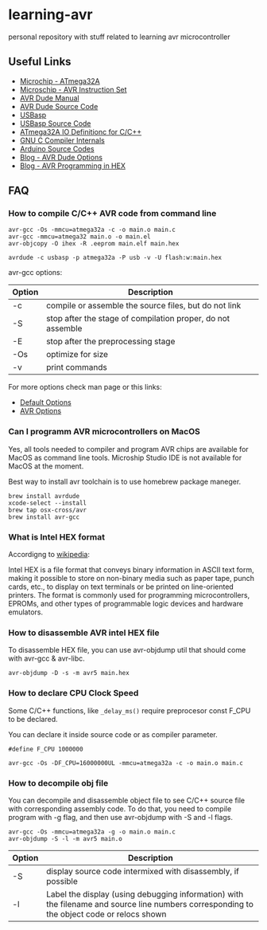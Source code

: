 # learning-avr
personal repository with stuff related to learning avr microcontroller

## Useful Links

- [Microchip - ATmega32A](https://www.microchip.com/en-us/product/ATmega32A)
- [Microschip - AVR Instruction Set](https://ww1.microchip.com/downloads/en/devicedoc/atmel-0856-avr-instruction-set-manual.pdf)
- [AVR Dude Manual](https://www.nongnu.org/avrdude/user-manual/avrdude.html)
- [AVR Dude Source Code](https://github.com/avrdudes/avrdude/)
- [USBasp](https://www.fischl.de/usbasp/)
- [USBasp Source Code](https://github.com/stv0g/usbasp)
- [ATmega32A IO Definitionc for C/C++](https://github.com/vancegroup-mirrors/avr-libc/blob/master/avr-libc/include/avr/iom32a.h)
- [GNU C Compiler Internals](https://en.wikibooks.org/wiki/GNU_C_Compiler_Internals/GNU_C_Compiler_Architecture)
- [Arduino Source Codes](https://github.com/arduino/ArduinoCore-avr)
- [Blog - AVR Dude Options](https://www.ladyada.net/learn/avr/avrdude.html)
- [Blog - AVR Programming in HEX](https://nuft.github.io/avr/2015/08/02/avr-hex-programming.html)


## FAQ

### How to compile C/C++ AVR code from command line

```
avr-gcc -Os -mmcu=atmega32a -c -o main.o main.c
avr-gcc -mmcu=atmega32 main.o -o main.el
avr-objcopy -O ihex -R .eeprom main.elf main.hex

avrdude -c usbasp -p atmega32a -P usb -v -U flash:w:main.hex
```

avr-gcc options:

| Option | Description |
| --- | --- |
| -c | compile or assemble the source files, but do not link |
| -S | stop after the stage of compilation proper, do not assemble |
| -E | stop after the preprocessing stage |
| -Os | optimize for size |
| -v | print commands |

For more options check man page or this links:
- [Default Options](https://gcc.gnu.org/onlinedocs/gcc/Option-Summary.html)
- [AVR Options](https://gcc.gnu.org/onlinedocs/gcc/AVR-Options.html)

### Can I programm AVR microcontrollers on MacOS

Yes, all tools needed to compiler and program AVR chips are available for MacOS as command line tools.
Microship Studio IDE is not available for MacOS at the moment.

Best way to install avr toolchain is to use homebrew package maneger.

```
brew install avrdude
xcode-select --install
brew tap osx-cross/avr
brew install avr-gcc
```

### What is Intel HEX format

Accordigng to [wikipedia](https://en.wikipedia.org/wiki/Intel_HEX):

Intel HEX is a file format that conveys binary information in ASCII text form, making it possible to store on non-binary media such as paper tape, punch cards, etc., to display on text terminals or be printed on line-oriented printers. The format is commonly used for programming microcontrollers, EPROMs, and other types of programmable logic devices and hardware emulators.

### How to disassemble AVR intel HEX file

To disassemble HEX file, you can use avr-objdump util that should come with avr-gcc & avr-libc.

```
avr-objdump -D -s -m avr5 main.hex 
```


### How to declare CPU Clock Speed

Some C/C++ functions, like `_delay_ms()` require preprocesor const F_CPU to be declared.

You can declare it inside source code or as compiler parameter.

```
#define F_CPU 1000000
```

```
avr-gcc -Os -DF_CPU=16000000UL -mmcu=atmega32a -c -o main.o main.c
```


### How to decompile obj file

You can decompile and disassemble object file to see C/C++ source file with corresponding assembly code.
To do that, you need to compile program with -g flag, and then use avr-objdump with -S and -l flags.

```
avr-gcc -Os -mmcu=atmega32a -g -o main.o main.c
avr-objdump -S -l -m avr5 main.o
```

| Option | Description |
| --- | --- |
| -S | display source  code  intermixed  with  disassembly,  if  possible |
| -l | Label  the  display (using debugging information) with the filename and source line numbers corresponding to the object code or  relocs shown |
